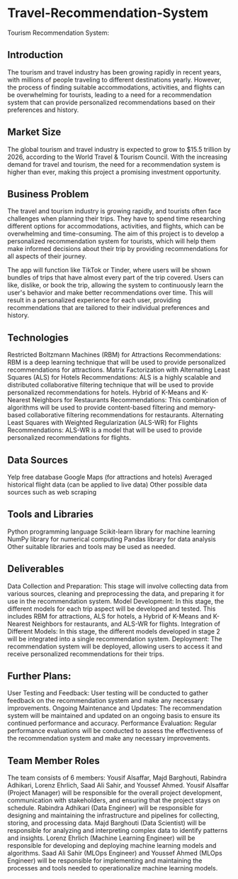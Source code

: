 # Travel-Recommendation-System

Tourism Recommendation System:

## Introduction

The tourism and travel industry has been growing rapidly in recent years, with millions of people traveling to different destinations yearly. However, the process of finding suitable accommodations, activities, and flights can be overwhelming for tourists, leading to a need for a recommendation system that can provide personalized recommendations based on their preferences and history.

## Market Size

The global tourism and travel industry is expected to grow to $15.5 trillion by 2026, according to the World Travel & Tourism Council. With the increasing demand for travel and tourism, the need for a recommendation system is higher than ever, making this project a promising investment opportunity.


## Business Problem

The travel and tourism industry is growing rapidly, and tourists often face challenges when planning their trips. They have to spend time researching different options for accommodations, activities, and flights, which can be overwhelming and time-consuming. The aim of this project is to develop a personalized recommendation system for tourists, which will help them make informed decisions about their trip by providing recommendations for all aspects of their journey.

The app will function like TikTok or Tinder, where users will be shown bundles of trips that have almost every part of the trip covered. Users can like, dislike, or book the trip, allowing the system to continuously learn the user's behavior and make better recommendations over time. This will result in a personalized experience for each user, providing recommendations that are tailored to their individual preferences and history.


## Technologies

Restricted Boltzmann Machines (RBM) for Attractions Recommendations: RBM is a deep learning technique that will be used to provide personalized recommendations for attractions.
Matrix Factorization with Alternating Least Squares (ALS) for Hotels Recommendations: ALS is a highly scalable and distributed collaborative filtering technique that will be used to provide personalized recommendations for hotels.
Hybrid of K-Means and K-Nearest Neighbors for Restaurants Recommendations: This combination of algorithms will be used to provide content-based filtering and memory-based collaborative filtering recommendations for restaurants.
Alternating Least Squares with Weighted Regularization (ALS-WR) for Flights Recommendations: ALS-WR is a model that will be used to provide personalized recommendations for flights.


## Data Sources

Yelp free database
Google Maps (for attractions and hotels)
 Averaged historical flight data (can be applied to live data)
Other possible data sources such as web scraping

## Tools and Libraries

Python programming language
Scikit-learn library for machine learning
NumPy library for numerical computing
Pandas library for data analysis
Other suitable libraries and tools may be used as needed.

## Deliverables

Data Collection and Preparation: This stage will involve collecting data from various sources, cleaning and preprocessing the data, and preparing it for use in the recommendation system.
Model Development: In this stage, the different models for each trip aspect will be developed and tested. This includes RBM for attractions, ALS for hotels, a Hybrid of K-Means and K-Nearest Neighbors for restaurants, and ALS-WR for flights.
Integration of Different Models: In this stage, the different models developed in stage 2 will be integrated into a single recommendation system.
Deployment: The recommendation system will be deployed, allowing users to access it and receive personalized recommendations for their trips.

## Further Plans: 

User Testing and Feedback: User testing will be conducted to gather feedback on the recommendation system and make any necessary improvements.
Ongoing Maintenance and Updates: The recommendation system will be maintained and updated on an ongoing basis to ensure its continued performance and accuracy.
Performance Evaluation: Regular performance evaluations will be conducted to assess the effectiveness of the recommendation system and make any necessary improvements.

## Team Member Roles

The team consists of 6 members: Yousif Alsaffar, Majd Barghouti, Rabindra Adhikari, Lorenz Ehrlich, Saad Ali Sahir, and Youssef Ahmed. Yousif Alsaffar (Project Manager) will be responsible for the overall project development, communication with stakeholders, and ensuring that the project stays on schedule. Rabindra Adhikari (Data Engineer) will be responsible for designing and maintaining the infrastructure and pipelines for collecting, storing, and processing data. Majd Barghouti (Data Scientist) will be responsible for analyzing and interpreting complex data to identify patterns and insights. Lorenz Ehrlich (Machine Learning Engineer) will be responsible for developing and deploying machine learning models and algorithms. Saad Ali Sahir (MLOps Engineer) and Youssef Ahmed (MLOps Engineer) will be responsible for implementing and maintaining the processes and tools needed to operationalize machine learning models.